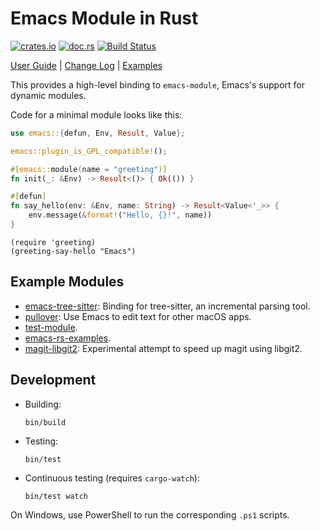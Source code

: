 # Emacs Module in Rust
[![crates.io](https://meritbadge.herokuapp.com/emacs)](https://crates.io/crates/emacs)
[![doc.rs](https://docs.rs/emacs/badge.svg)](https://docs.rs/emacs/)
[![Build Status](https://dev.azure.com/ubolonton/emacs-module-rs/_apis/build/status/ci?branchName=master&label=build&api-version=6.0-preview.1)](https://dev.azure.com/ubolonton/emacs-module-rs/_build/latest?definitionId=1&branchName=master)

[User Guide](https://ubolonton.github.io/emacs-module-rs/) | [Change Log](https://github.com/ubolonton/emacs-module-rs/blob/master/CHANGELOG.md) | [Examples](https://github.com/ubolonton/emacs-module-rs#example-modules)

This provides a high-level binding to `emacs-module`, Emacs's support for dynamic modules.

Code for a minimal module looks like this:

```rust
use emacs::{defun, Env, Result, Value};

emacs::plugin_is_GPL_compatible!();

#[emacs::module(name = "greeting")]
fn init(_: &Env) -> Result<()> { Ok(()) }

#[defun]
fn say_hello(env: &Env, name: String) -> Result<Value<'_>> {
    env.message(&format!("Hello, {}!", name))
}
```

```emacs-lisp
(require 'greeting)
(greeting-say-hello "Emacs")
```

## Example Modules

- [emacs-tree-sitter](https://github.com/ubolonton/emacs-tree-sitter): Binding for tree-sitter, an incremental parsing tool.
- [pullover](https://github.com/ubolonton/pullover): Use Emacs to edit text for other macOS apps.
- [test-module](test-module).
- [emacs-rs-examples](https://github.com/ubolonton/emacs-rs-examples).
- [magit-libgit2](https://github.com/ubolonton/magit-libgit2): Experimental attempt to speed up magit using libgit2.

## Development

- Building:
    ```shell
    bin/build
    ```
- Testing:
    ```shell
    bin/test
    ```
- Continuous testing (requires `cargo-watch`):
    ```shell
    bin/test watch
    ```

On Windows, use PowerShell to run the corresponding `.ps1` scripts.
